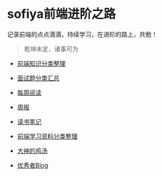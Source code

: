 # sofiya前端进阶之路

记录前端的点点滴滴，持续学习，在进阶的路上，共勉！

> 乾坤未定，诸事可为

- [前端知识分类整理](https://github.com/Sofiya-xuanxuan/blog/tree/master/1-Gather)

- [面试题分类汇总](https://github.com/Sofiya-xuanxuan/blog/tree/master/2-InterviewQuestion)

- [每周阅读](https://github.com/Sofiya-xuanxuan/blog/tree/master/3-Weeklyreading)

- [周报](https://github.com/Sofiya-xuanxuan/blog/tree/master/4-Weekly)

- [读书笔记](https://github.com/Sofiya-xuanxuan/blog/tree/master/5-ReadNotes)

- [前端学习资料分类整理](https://github.com/Sofiya-xuanxuan/blog/tree/master/6-LearningMaterials)

- [大神的鸡汤](https://github.com/Sofiya-xuanxuan/blog/tree/master/7-EfficientLearning)

- [优秀者Blog](https://github.com/Sofiya-xuanxuan/blog/tree/master/8-ExcellentBlog)

  ​					







​																